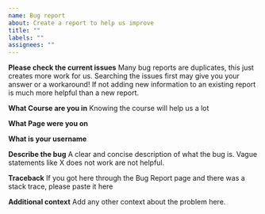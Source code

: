 ```yaml
---
name: Bug report
about: Create a report to help us improve
title: ""
labels: ""
assignees: ""
---
```


**Please check the current issues** Many bug reports are duplicates, this just creates more work for us. Searching the issues first may give you your answer or a workaround! If not adding new information to an existing report is much more helpful than a new report.

**What Course are you in**
Knowing the course will help us a lot

**What Page were you on**

**What is your username**

**Describe the bug**
A clear and concise description of what the bug is. Vague statements like X does not work are not helpful.

**Traceback**
If you got here through the Bug Report page and there was a stack trace, please paste it here

**Additional context**
Add any other context about the problem here.
